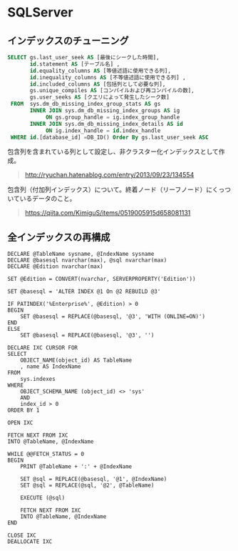 # SQLServer #

## インデックスのチューニング ##

```sql
SELECT gs.last_user_seek AS [最後にシークした時間],
       id.statement AS [テーブル名] ,
       id.equality_columns AS [等値述語に使用できる列],
       id.inequality_columns AS [不等値述語に使用できる列] ,
       id.included_columns AS [包括列として必要な列],
       gs.unique_compiles AS [コンパイルおよび再コンパイルの数],
       gs.user_seeks AS [クエリによって発生したシーク数]
 FROM  sys.dm_db_missing_index_group_stats AS gs
       INNER JOIN sys.dm_db_missing_index_groups AS ig
			ON gs.group_handle = ig.index_group_handle
       INNER JOIN sys.dm_db_missing_index_details AS id
			ON ig.index_handle = id.index_handle
 WHERE id.[database_id] =DB_ID() Order By gs.last_user_seek ASC
```

包含列を含まれている列として設定し、非クラスター化インデックスとして作成。

> http://ryuchan.hatenablog.com/entry/2013/09/23/134554

包含列（付加列インデックス）について。終着ノード（リーフノード）にくっついているデータのこと。

> https://qiita.com/KimiguS/items/0519005915d658081131

## 全インデックスの再構成 ##

```tsql
DECLARE @TableName sysname, @IndexName sysname
DECLARE @basesql nvarchar(max), @sql nvarchar(max)
DECLARE @Edition nvarchar(max)

SET @Edition = CONVERT(nvarchar, SERVERPROPERTY('Edition'))

SET @basesql = 'ALTER INDEX @1 On @2 REBUILD @3'

IF PATINDEX('%Enterprise%', @Edition) > 0
BEGIN
    SET @basesql = REPLACE(@basesql, '@3', 'WITH (ONLINE=ON)')
END
ELSE
    SET @basesql = REPLACE(@basesql, '@3', '')

DECLARE IXC CURSOR FOR
SELECT
    OBJECT_NAME(object_id) AS TableName
    , name AS IndexName
FROM
    sys.indexes
WHERE
    OBJECT_SCHEMA_NAME (object_id) <> 'sys'
    AND
    index_id > 0
ORDER BY 1

OPEN IXC

FETCH NEXT FROM IXC
INTO @TableName, @IndexName

WHILE @@FETCH_STATUS = 0
BEGIN
    PRINT @TableName + ':' + @IndexName

    SET @sql = REPLACE(@basesql, '@1', @IndexName)
    SET @sql = REPLACE(@sql, '@2', @TableName)
   
    EXECUTE (@sql)

    FETCH NEXT FROM IXC
    INTO @TableName, @IndexName   
END

CLOSE IXC
DEALLOCATE IXC
```
